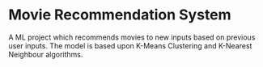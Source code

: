 # Movie Recommendation System
A ML project which recommends movies to new inputs based on previous user inputs. 
The model is based upon K-Means Clustering and K-Nearest Neighbour algorithms.
